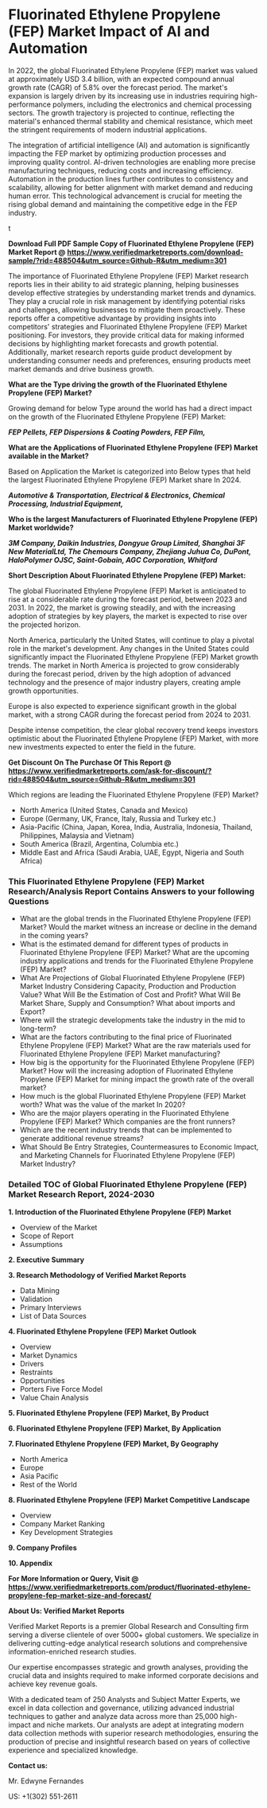<meta name="title" content="Global  Fluorinated Ethylene Propylene (FEP) Market Impact of AI and Automation"><meta name="description" content="  In 2022, the global Fluorinated Ethylene Propylene (FEP) market was valued at approximately USD 3.4 billion, with an expected compound annual growth rate (CAGR) of 5"><meta name="title" content=" Fluorinated Ethylene Propylene (FEP) Market Size, Share, Scope, Trends, Growth, Opportunities, Analysis, Forecast"> <h1>Fluorinated Ethylene Propylene (FEP) Market Impact of AI and Automation</h1> <p>In 2022, the global Fluorinated Ethylene Propylene (FEP) market was valued at approximately USD 3.4 billion, with an expected compound annual growth rate (CAGR) of 5.8% over the forecast period. The market's expansion is largely driven by its increasing use in industries requiring high-performance polymers, including the electronics and chemical processing sectors. The growth trajectory is projected to continue, reflecting the material's enhanced thermal stability and chemical resistance, which meet the stringent requirements of modern industrial applications.</p> <p>The integration of artificial intelligence (AI) and automation is significantly impacting the FEP market by optimizing production processes and improving quality control. AI-driven technologies are enabling more precise manufacturing techniques, reducing costs and increasing efficiency. Automation in the production lines further contributes to consistency and scalability, allowing for better alignment with market demand and reducing human error. This technological advancement is crucial for meeting the rising global demand and maintaining the competitive edge in the FEP industry.</p> t</p><p id="" class=""><strong>Download Full PDF Sample Copy of Fluorinated Ethylene Propylene (FEP) Market Report @ <a href="https://www.verifiedmarketreports.com/download-sample/?rid=488504&utm_source=Github-R&utm_medium=301" target="_blank">https://www.verifiedmarketreports.com/download-sample/?rid=488504&utm_source=Github-R&utm_medium=301</a></strong></p><p>The importance of&nbsp;Fluorinated Ethylene Propylene (FEP) Market research reports lies in their ability to aid strategic planning, helping businesses develop effective strategies by understanding market trends and dynamics. They play a crucial role in risk management by identifying potential risks and challenges, allowing businesses to mitigate them proactively. These reports offer a competitive advantage by providing insights into competitors' strategies and Fluorinated Ethylene Propylene (FEP) Market positioning. For investors, they provide critical data for making informed decisions by highlighting market forecasts and growth potential. Additionally, market research reports guide product development by understanding consumer needs and preferences, ensuring products meet market demands and drive business growth.</p><p><strong>What are the&nbsp;Type driving the growth of the Fluorinated Ethylene Propylene (FEP) Market?</strong></p><p id="" class="">Growing demand for below Type around the world has had a direct impact on the growth of the Fluorinated Ethylene Propylene (FEP) Market:</p><em><strong>FEP Pellets, FEP Dispersions & Coating Powders, FEP Film, </strong></em></p><strong>What are the&nbsp;Applications&nbsp;of Fluorinated Ethylene Propylene (FEP) Market available in the Market?</strong></p><p id="" class="">Based on Application the Market is categorized into Below types that held the largest Fluorinated Ethylene Propylene (FEP) Market share In 2024.</p><em><strong>Automotive & Transportation, Electrical & Electronics, Chemical Processing, Industrial Equipment, </strong></em></p><strong>Who is the largest Manufacturers of Fluorinated Ethylene Propylene (FEP) Market worldwide?</strong></p><p><em><strong>3M Company, Daikin Industries, Dongyue Group Limited, Shanghai 3F New MaterialLtd, The Chemours Company, Zhejiang Juhua Co, DuPont, HaloPolymer OJSC, Saint-Gobain, AGC Corporation, Whitford</strong></em></p><p id="" class=""><strong>Short Description About Fluorinated Ethylene Propylene (FEP) Market:</strong></p><p>The global Fluorinated Ethylene Propylene (FEP) Market is anticipated to rise at a considerable rate during the forecast period, between 2023 and 2031. In 2022, the market is growing steadily, and with the increasing adoption of strategies by key players, the market is expected to rise over the projected horizon.</p><p>North America, particularly the United States, will continue to play a pivotal role in the market's development. Any changes in the United States could significantly impact the Fluorinated Ethylene Propylene (FEP) Market growth trends. The market in North America is projected to grow considerably during the forecast period, driven by the high adoption of advanced technology and the presence of major industry players, creating ample growth opportunities.</p><p>Europe is also expected to experience significant growth in the global market, with a strong CAGR during the forecast period from 2024 to 2031.</p><p>Despite intense competition, the clear global recovery trend keeps investors optimistic about the Fluorinated Ethylene Propylene (FEP) Market, with more new investments expected to enter the field in the future.</p><p id="" class=""><strong>Get Discount On The Purchase Of This Report @ <a href="https://www.verifiedmarketreports.com/ask-for-discount/?rid=488504&utm_source=Github-R&utm_medium=301" target="_blank">https://www.verifiedmarketreports.com/ask-for-discount/?rid=488504&utm_source=Github-R&utm_medium=301</a></strong></p>Which regions are leading the Fluorinated Ethylene Propylene (FEP) Market?</p><ul><li>North America (United States, Canada and Mexico)</li><li>Europe (Germany, UK, France, Italy, Russia and Turkey etc.)</li><li>Asia-Pacific (China, Japan, Korea, India, Australia, Indonesia, Thailand, Philippines, Malaysia and Vietnam)</li><li>South America (Brazil, Argentina, Columbia etc.)</li><li>Middle East and Africa (Saudi Arabia, UAE, Egypt, Nigeria and South Africa)</li></ul><h3 id="" class="">This Fluorinated Ethylene Propylene (FEP) Market Research/Analysis Report Contains Answers to your following Questions</h3><ul><li>What are the global trends in the Fluorinated Ethylene Propylene (FEP) Market? Would the market witness an increase or decline in the demand in the coming years?</li><li>What is the estimated demand for different types of products in Fluorinated Ethylene Propylene (FEP) Market? What are the upcoming industry applications and trends for the Fluorinated Ethylene Propylene (FEP) Market?</li><li>What Are Projections of Global Fluorinated Ethylene Propylene (FEP) Market Industry Considering Capacity, Production and Production Value? What Will Be the Estimation of Cost and Profit? What Will Be Market Share, Supply and Consumption? What about imports and Export?</li><li>Where will the strategic developments take the industry in the mid to long-term?</li><li>What are the factors contributing to the final price of Fluorinated Ethylene Propylene (FEP) Market? What are the raw materials used for Fluorinated Ethylene Propylene (FEP) Market manufacturing?</li><li>How big is the opportunity for the Fluorinated Ethylene Propylene (FEP) Market? How will the increasing adoption of Fluorinated Ethylene Propylene (FEP) Market for mining impact the growth rate of the overall market?</li><li>How much is the global Fluorinated Ethylene Propylene (FEP) Market worth? What was the value of the market In 2020?</li><li>Who are the major players operating in the Fluorinated Ethylene Propylene (FEP) Market? Which companies are the front runners?</li><li>Which are the recent industry trends that can be implemented to generate additional revenue streams?</li><li>What Should Be Entry Strategies, Countermeasures to Economic Impact, and Marketing Channels for Fluorinated Ethylene Propylene (FEP) Market Industry?</li></ul><h3 id="" class="">Detailed TOC of Global Fluorinated Ethylene Propylene (FEP) Market Research Report, 2024-2030</h3><p id="" class=""><strong>1. Introduction of the Fluorinated Ethylene Propylene (FEP) Market</strong></p><ul><li>Overview of the Market</li><li>Scope of Report</li><li>Assumptions</li></ul><p id="" class=""><strong>2. Executive Summary</strong></p><p id="" class=""><strong>3. Research Methodology of Verified Market Reports</strong></p><ul><li>Data Mining</li><li>Validation</li><li>Primary Interviews</li><li>List of Data Sources</li></ul><p id="" class=""><strong>4. Fluorinated Ethylene Propylene (FEP) Market Outlook</strong></p><ul><li>Overview</li><li>Market Dynamics</li><li>Drivers</li><li>Restraints</li><li>Opportunities</li><li>Porters Five Force Model</li><li>Value Chain Analysis</li></ul><p id="" class=""><strong>5. Fluorinated Ethylene Propylene (FEP) Market, By Product</strong></p><p id="" class=""><strong>6. Fluorinated Ethylene Propylene (FEP) Market, By Application</strong></p><p id="" class=""><strong>7. Fluorinated Ethylene Propylene (FEP) Market, By Geography</strong></p><ul><li>North America</li><li>Europe</li><li>Asia Pacific</li><li>Rest of the World</li></ul><p id="" class=""><strong>8. Fluorinated Ethylene Propylene (FEP) Market Competitive Landscape</strong></p><ul><li>Overview</li><li>Company Market Ranking</li><li>Key Development Strategies</li></ul><p id="" class=""><strong>9. Company Profiles</strong></p><p id="" class=""><strong>10. Appendix</strong></p><p id="" class=""><strong>For More Information or Query, Visit @ <a href="https://www.verifiedmarketreports.com/product/fluorinated-ethylene-propylene-fep-market-size-and-forecast/" target="_blank">https://www.verifiedmarketreports.com/product/fluorinated-ethylene-propylene-fep-market-size-and-forecast/</a></strong></p><p id="" class=""><strong>About Us: Verified Market Reports</strong></p><p id="" class="">Verified Market Reports is a premier Global Research and Consulting firm serving a diverse clientele of over 5000+ global customers. We specialize in delivering cutting-edge analytical research solutions and comprehensive information-enriched research studies.</p><p id="" class="">Our expertise encompasses strategic and growth analyses, providing the crucial data and insights required to make informed corporate decisions and achieve key revenue goals.</p><p id="" class="">With a dedicated team of 250 Analysts and Subject Matter Experts, we excel in data collection and governance, utilizing advanced industrial techniques to gather and analyze data across more than 25,000 high-impact and niche markets. Our analysts are adept at integrating modern data collection methods with superior research methodologies, ensuring the production of precise and insightful research based on years of collective experience and specialized knowledge.</p><p id="" class=""><strong>Contact us:</strong></p><p id="" class="">Mr. Edwyne Fernandes</p><p id="" class="">US: +1(302) 551-2611</p>